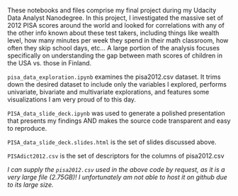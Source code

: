 These notebooks and files comprise my final project during my Udacity Data Analyst Nanodegree. In this project, I investigated the massive set of 2012 PISA scores around the world and looked for correlations with any of the other info known about these test takers, including things like wealth level, how many minutes per week they spend in their math classroom, how often they skip school days, etc... A large portion of the analysis focuses specifically on understanding the gap between math scores of children in the USA vs. those in Finland. 

`pisa_data_exploration.ipynb` examines the pisa2012.csv dataset. It trims down the desired dataset to include only the variables I explored, performs univariate, bivariate and multivariate explorations, and features some visualizations I am very proud of to this day. 

`PISA_data_slide_deck.ipynb` was used to generate a polished presentation that presents my findings AND makes the source code transparent and easy to reproduce.

`PISA_data_slide_deck.slides.html` is the set of slides discussed above.

`PISAdict2012.csv` is the set of descriptors for the columns of pisa2012.csv


*I can supply the `pisa2012.csv` used in the above code by request, as it is a very large file (2.75GB)! I unfortunately am not able to host it on github due to its large size.*
